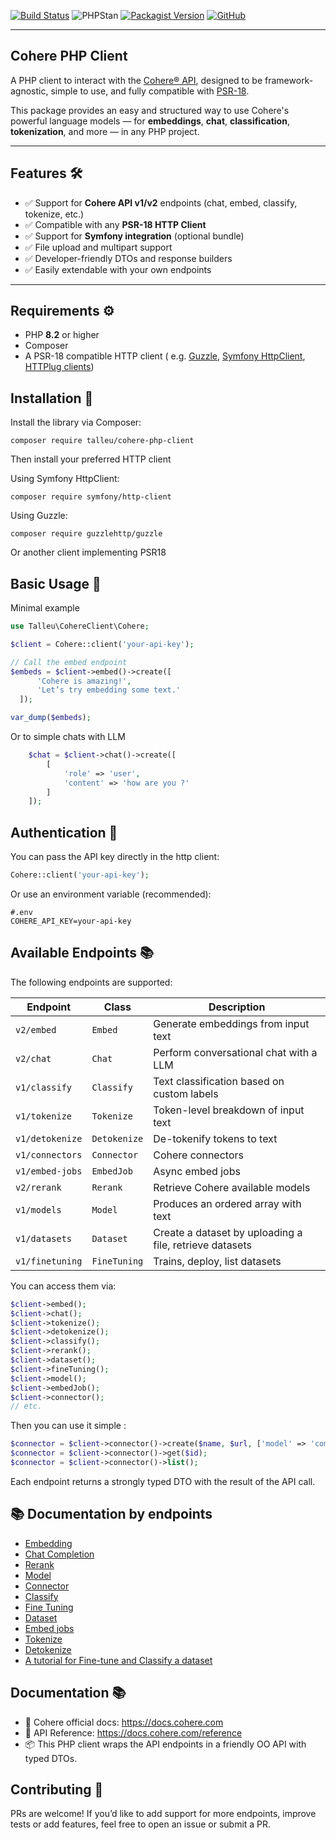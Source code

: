 [![Build Status](https://github.com/clementtalleu/cohere-php-client/actions/workflows/tests.yaml/badge.svg)](https://github.com/clementtalleu/cohere-php-client/actions)
![PHPStan](https://img.shields.io/badge/PHPStan-OK-brightgreen)
[![Packagist Version](https://img.shields.io/packagist/v/talleu/cohere-php-client.svg)](https://packagist.org/packages/talleu/cohere-php-client)
[![GitHub](https://img.shields.io/github/license/clementtalleu/cohere-php-client.svg)](https://github.com/averias/phpredis-json)


---------
## Cohere PHP Client

A PHP client to interact with the [Cohere® API](https://cohere.com/), designed to be framework-agnostic, simple to use,
and fully compatible with [PSR-18](https://www.php-fig.org/psr/psr-18/).

This package provides an easy and structured way to use Cohere's powerful language models — for **embeddings**, **chat**,
**classification**, **tokenization**, and more — in any PHP project.

---

## Features 🛠️

- ✅ Support for **Cohere API v1/v2** endpoints (chat, embed, classify, tokenize, etc.)
- ✅ Compatible with any **PSR-18 HTTP Client**
- ✅ Support for **Symfony integration** (optional bundle)
- ✅ File upload and multipart support
- ✅ Developer-friendly DTOs and response builders
- ✅ Easily extendable with your own endpoints

---

## Requirements ⚙️

- PHP **8.2** or higher
- Composer
- A PSR-18 compatible HTTP client (
  e.g. [Guzzle](https://github.com/guzzle/guzzle), [Symfony HttpClient](https://symfony.com/doc/current/http_client.html), [HTTPlug clients](https://packagist.org/providers/php-http/client-implementation))


## Installation 📝

Install the library via Composer:

```
composer require talleu/cohere-php-client
```

Then install your preferred HTTP client

Using Symfony HttpClient:

```
composer require symfony/http-client
```

Using Guzzle:

```
composer require guzzlehttp/guzzle
```

Or another client implementing PSR18

## Basic Usage 🎯

Minimal example

```php
use Talleu\CohereClient\Cohere;

$client = Cohere::client('your-api-key'); 

// Call the embed endpoint
$embeds = $client->embed()->create([
      'Cohere is amazing!',
      'Let’s try embedding some text.'
  ]);

var_dump($embeds);
```

Or to simple chats with LLM

```php
    $chat = $client->chat()->create([
        [
            'role' => 'user',
            'content' => 'how are you ?'
        ]
    ]);
```

## Authentication 🔐

You can pass the API key directly in the http client:

```php
Cohere::client('your-api-key');
```

Or use an environment variable (recommended):

```dotenv
#.env
COHERE_API_KEY=your-api-key
``` 

## Available Endpoints 📚

The following endpoints are supported:

| Endpoint        | Class        | Description                                             |
|-----------------|--------------|---------------------------------------------------------|
| `v2/embed`      | `Embed`      | Generate embeddings from input text                     |
| `v2/chat`       | `Chat`       | Perform conversational chat with a LLM                  |
| `v1/classify`   | `Classify`   | Text classification based on custom labels              |
| `v1/tokenize`   | `Tokenize`   | Token-level breakdown of input text                     |
| `v1/detokenize` | `Detokenize` | De-tokenify tokens to text                              |
| `v1/connectors` | `Connector`  | Cohere connectors                                       |
| `v1/embed-jobs` | `EmbedJob`   | Async embed jobs                                        |
| `v2/rerank`     | `Rerank`     | Retrieve Cohere available models                        |
| `v1/models`     | `Model`      | Produces an ordered array with text                     |
| `v1/datasets`   | `Dataset`    | Create a dataset by uploading a file, retrieve datasets |
| `v1/finetuning`   | `FineTuning` | Trains, deploy, list datasets                           |

You can access them via:

```php
$client->embed();
$client->chat();
$client->tokenize();
$client->detokenize();
$client->classify();
$client->rerank();
$client->dataset();
$client->fineTuning();
$client->model();
$client->embedJob();
$client->connector();
// etc.
```

Then you can use it simple :

```php
$connector = $client->connector()->create($name, $url, ['model' => 'command-a-03-2025']);
$connector = $client->connector()->get($id);
$connector = $client->connector()->list();
```

Each endpoint returns a strongly typed DTO with the result of the API call.

## 📚 Documentation by endpoints

- [Embedding](docs/embed.md)
- [Chat Completion](docs/chat.md)
- [Rerank](docs/rerank.md)
- [Model](docs/model.md)
- [Connector](docs/connector.md)
- [Classify](docs/classify.md)
- [Fine Tuning](docs/fine-tuning.md)
- [Dataset](docs/dataset.md)
- [Embed jobs](docs/embed-job.md)
- [Tokenize](docs/tokenize.md)
- [Detokenize](docs/detokenize.md)
- [A tutorial for Fine-tune and Classify a dataset](docs/embed-job.md)

## Documentation 📚

- 🧠 Cohere official docs: https://docs.cohere.com
- 📘 API Reference: https://docs.cohere.com/reference
- 📦 This PHP client wraps the API endpoints in a friendly OO API with typed DTOs.

## Contributing 🤝

PRs are welcome! If you’d like to add support for more endpoints, improve tests or add features, feel free to open an
issue or submit a PR.